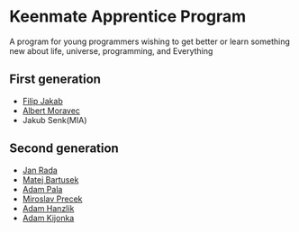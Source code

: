 # Keenmate Apprentice Program

A program for young programmers wishing to get better or learn something new about life, universe, programming, and Everything

## First generation

- [Filip Jakab](https://github.com/TheMaikXX)
- [Albert Moravec](https://github.com/albertmoravec)
- Jakub Senk(MIA)

## Second generation

- [Jan Rada](https://github.com/ZelvaMan)
- [Matej Bartusek](https://github.com/kesutraB)
- [Adam Pala](https://github.com/Eidamiino)
- [Miroslav Precek](https://github.com/strawboycz)
- [Adam Hanzlik](https://github.com/RagingRegr)
- [Adam Kijonka](https://github.com/ADAMOOD)
